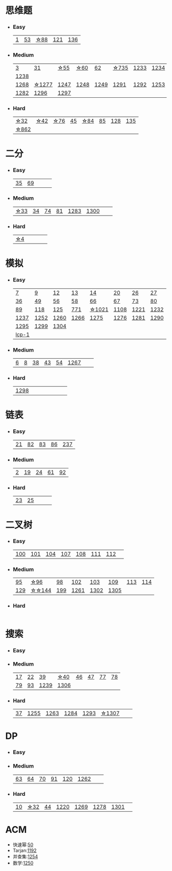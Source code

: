 # 思维题
* ### Easy
    |    |    |    |    |    |
    |----|----|----|----|----|
    |[1](./solution/1.md)|[53](./solution/53.md)|[☆88](./solution/88.md)|[121](./solution/121.md)|[136](./solution/136.md)|
* ### Medium
    |    |    |    |    |    |    |    |    |
    |----|----|----|----|----|----|----|----|
    |[3](./solution/3.md)|[31](./solution/31.md)|[☆55](./solution/55.md)|[☆60](./solution/60.md)|[62](./solution/62.md)|[☆735](./solution/735.md)|[1233](./solution/1233.md)|[1234](./solution/1234.md)|
    |[1238](./solution/1238.md)|
    |[1268](./solution/1268.md)|[☆1277](./solution/1277.md)|[1247](./solution/1247.md)|[1248](./solution/1248.md)|[1249](./solution/1249.md)|[1291](./solution/1291.md)|[1292](./solution/1292.md)|[1253](./solution/1253.md)|
    |[1282](./solution/1282.md)|[1296](./solution/1296.md)|[1297](./solution/1297.md)|
* ### Hard
    |    |    |    |    |    |    |    |    |
    |----|----|----|----|----|----|----|----|
    |[☆32](./solution/32.md) |[☆42](./solution/42.md)|[☆76](./solution/76.md)|[45](./solution/45.md)|[☆84](./solution/84.md)|[85](./solution/85.md)|[128](./solution/128.md)|[135](./solution/135.md)|
    |[☆862](./solution/862.md)|

# 二分
* ### Easy
    |    |    |    |    |    |
    |----|----|----|----|----|
    |[35](./solution/35.md)|[69](./solution/69.md)||
* ### Medium
    |    |    |    |    |    |    |    |    |
    |----|----|----|----|----|----|----|----|
    |[☆33](./solution/33.md)|[34](./solution/34.md)|[74](./solution/74.md)|[81](./solution/81.md)|[1283](./solution/1283.md)|[1300](./solution/1300.md)|
* ### Hard
    |    |    |    |    |    |
    |----|----|----|----|----|
    |[☆4](./solution/4.md)|


# 模拟
* ### Easy
    |    |    |    |    |    |    |    |    |
    |----|----|----|----|----|----|----|----|
    |[7](./solution/7.md)|[9](./solution/9.md)|[12](./solution/12.md)|[13](./solution/13.md)|[14](./solution/14.md)|[20](./solution/20.md)|[26](./solution/26.md)|[27](./solution/27.md)|
    |[36](./solution/36.md)|[49](./solution/49.md)|[56](./solution/56.md)|[58](./solution/58.md)|[66](./solution/66.md)|[67](./solution/67.md)|[73](./solution/73.md)|[80](./solution/80.md)|
    |[89](./solution/89.md)|[118](./solution/118.md)|[125](./solution/125.md)|[771](./solution/771.md)|[☆1021](./solution/1021.md)|[1108](./solution/1108.md)|[1221](./solution/1221.md)|[1232](./solution/1232.md)|
    |[1237](./solution/1237.md)|[1252](./solution/1252.md)|[1260](./solution/1260.md)|[1266](./solution/1266.md)|[1275](./solution/1275.md)|[1276](./solution/1276.md)|[1281](./solution/1281.md)|[1290](./solution/1290.md)|
    |[1295](./solution/1295.md)|[1299](./solution/1299.md)|[1304](./solution/1304.md)|
    |[lcp-1](./solution/lcp-1.md)|
    
    
    

* ### Medium
    |    |    |    |    |    |    |    |    |
    |----|----|----|----|----|----|----|----|
    |[6](./solution/6.md)|[8](./solution/8.md)|[38](./solution/38.md)|[43](./solution/43.md)|[54](./solution/54.md)|[1267](./solution/1267.md)|
* ### Hard
    |    |    |    |    |    |    |    |    |
    |----|----|----|----|----|----|----|----|
    |[1298](./solution/1298.md)|

# 链表
* ### Easy
    |    |    |    |    |    |
    |----|----|----|----|----|
    |[21](./solution/21.md)|[82](./solution/82.md)|[83](./solution/83.md)|[86](./solution/86.md)|[237](./solution/237.md)|
    
* ### Medium
    |    |    |    |    |    |
    |----|----|----|----|----|
    |[2](./solution/2.md)|[19](./solution/19.md)|[24](./solution/24.md)|[61](./solution/61.md)|[92](./solution/92.md)|

* ### Hard
    |    |    |    |    |    |
    |----|----|----|----|----|
    |[23](./solution/23.md)|[25](./solution/25.md)|

# 二叉树
* ### Easy
    |    |    |    |    |    |    |    |    |
    |----|----|----|----|----|----|----|----|
    |[100](./solution/100.md)|[101](./solution/101.md)|[104](./solution/104.md)|[107](./solution/107.md)|[108](./solution/108.md)|[111](./solution/111.md)|[112](./solution/112.md)|
* ### Medium
    |    |    |    |    |    |    |    |    |
    |----|----|----|----|----|----|----|----|
    |[95](./solution/95.md)|[☆96](./solution/96.md)|[98](./solution/98.md)|[102](./solution/102.md)|[103](./solution/103.md)|[109](./solution/109.md)|[113](./solution/113.md)|[114](./solution/114.md)|
    |[129](./solution/129.md)|[☆☆144](./solution/144.md)|[199](./solution/199.md)|[1261](./solution/1261.md)|[1302](./solution/1302.md)|[1305](./solution/1305.md)|
* ### Hard
    |    |    |    |    |    |
    |----|----|----|----|----|


# 搜索
* ### Easy
* ### Medium
    |    |    |    |    |    |    |    |    |
    |----|----|----|----|----|----|----|----|
    |[17](./solution/17.md)|[22](./solution/22.md)|[39](./solution/39.md)|[☆40](./solution/40.md)|[46](./solution/46.md)|[47](./solution/47.md)|[77](./solution/77.md)|[78](./solution/78.md)|
    |[79](./solution/79.md)|[93](./solution/93.md)|[1239](./solution/1239.md)|[1306](./solution/1306.md)|
    
* ### Hard
    |    |    |    |    |    |    |    |    |
    |----|----|----|----|----|----|----|----|
    |[37](./solution/37.md)|[1255](./solution/1255.md)|[1263](./solution/1263.md)|[1284](./solution/1284.md)|[1293](./solution/1293.md)|[☆1307](./solution/1307.md)|


# DP
* ### Easy
* ### Medium
    |    |    |    |    |    |    |    |    |
    |----|----|----|----|----|----|----|----|
    |[63](./solution/63.md)|[64](./solution/64.md)|[70](./solution/70.md)|[91](./solution/91.md)|[120](./solution/120.md)|[1262](./solution/1262.md)|
* ### Hard
    |    |    |    |    |    |    |    |    |
    |----|----|----|----|----|----|----|----|
    |[10](./solution/10.md)|[☆32](./solution/32.md)|[44](./solution/44.md)|[1220](./solution/1220.md)|[1269](./solution/1269.md)|[1278](./solution/1278.md)|[1301](./solution/1301.md)|

# ACM
* 快速幂:[50](./solution/50.md)
* Tarjan:[1192](./solution/1192.md)
* 并查集:[1254](./solution/1254.md)
* 数学:[1250](./solution/1250.md)

